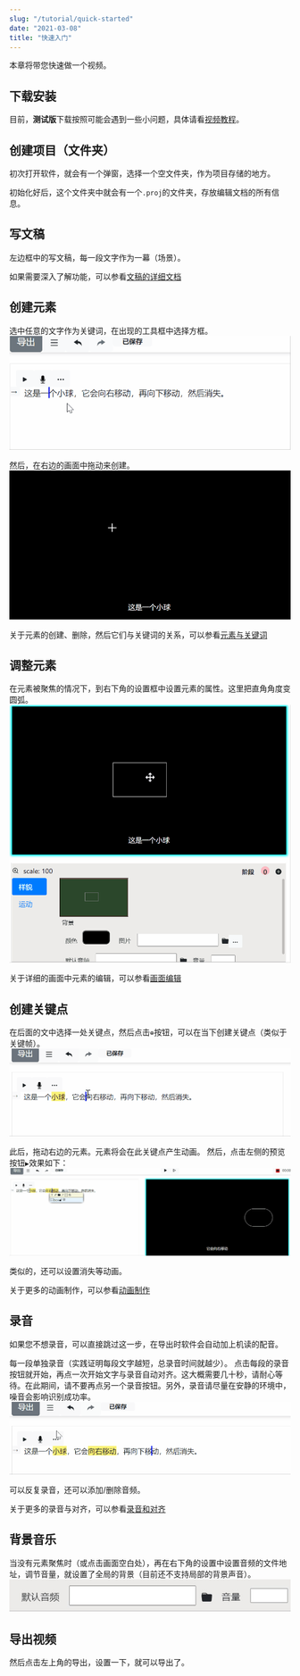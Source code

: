 ```yaml
---
slug: "/tutorial/quick-started"
date: "2021-03-08"
title: "快速入门"
---
```


本章将带您快速做一个视频。

## 下载安装
目前，**测试版**下载按照可能会遇到一些小问题，具体请看[视频教程](https://www.bilibili.com/video/BV1aa411F7Y2?p=2&share_source=copy_web)。

## 创建项目（文件夹）
初次打开软件，就会有一个弹窗，选择一个空文件夹，作为项目存储的地方。

初始化好后，这个文件夹中就会有一个`.proj`的文件夹，存放编辑文档的所有信息。

## 写文稿
左边框中的写文稿，每一段文字作为一幕（场景）。

如果需要深入了解功能，可以参看[文稿的详细文档](/tutorial/write-narration)


## 创建元素
选中任意的文字作为关键词，在出现的工具框中选择方框。
![](../images/createBox.gif)

然后，在右边的画面中拖动来创建。
![](../images/dragTocreateBox.gif)

关于元素的创建、删除，然后它们与关键词的关系，可以参看[元素与关键词](/tutorial/elements-keyword)

## 调整元素
在元素被聚焦的情况下，到右下角的设置框中设置元素的属性。这里把直角角度变圆弧。
![](../images/setBox.gif)

关于详细的画面中元素的编辑，可以参看[画面编辑](/tutorial/monitor-edit)

## 创建关键点
在后面的文中选择一处关键点，然后点击`⊕`按钮，可以在当下创建关键点（类似于关键帧）。
![](../images/createKeypoint.gif)

此后，拖动右边的元素。元素将会在此关键点产生动画。
然后，点击左侧的预览按钮`▶`效果如下：
![](../images/animate.gif)

类似的，还可以设置消失等动画。

关于更多的动画制作，可以参看[动画制作](/tutorial/make-animation)

## 录音
如果您不想录音，可以直接跳过这一步，在导出时软件会自动加上机读的配音。

每一段单独录音（实践证明每段文字越短，总录音时间就越少）。
点击每段的录音按钮就开始，再点一次开始文字与录音自动对齐。这大概需要几十秒，请耐心等待。在此期间，请不要再点另一个录音按钮。另外，录音请尽量在安静的环境中，噪音会影响识别成功率。
![](../images/recordAndAlign.gif)

可以反复录音，还可以添加/删除音频。

关于更多的录音与对齐，可以参看[录音和对齐](/tutorial/record-and-align)

## 背景音乐
当没有元素聚焦时（或点击画面空白处），再在右下角的设置中设置音频的文件地址，调节音量，就设置了全局的背景（目前还不支持局部的背景声音）。
![](../images/bgmSetting.jpg)


## 导出视频
然后点击左上角的导出，设置一下，就可以导出了。


